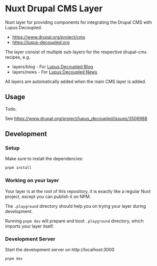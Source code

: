 # Nuxt Drupal CMS Layer

Nuxt layer for providing components for integrating the Drupal CMS with Lupus Decoupled.

* https://www.drupal.org/project/cms
* https://lupus-decoupled.org

The layer consist of multiple sub-layers for the respective drupal-cms recipes,
e.g. 
 * layers/blog - For [Lupus Decoupled Blog](https://www.drupal.org/project/lupus_decoupled_blog)
* layers/news - For [Lupus Decoupled News](https://www.drupal.org/project/lupus_decoupled_news)

All layers are automatically added when the main CMS layer is added.

## Usage

Todo. 

See https://www.drupal.org/project/lupus_decoupled/issues/3506988


## Development

### Setup

Make sure to install the dependencies:

```bash
pnpm install
```

### Working on your layer

Your layer is at the root of this repository, it is exactly like a regular Nuxt project, except you can publish it on NPM.

The `.playground` directory should help you on trying your layer during development.

Running `pnpm dev` will prepare and boot `.playground` directory, which imports your layer itself.


### Development Server

Start the development server on http://localhost:3000

```bash
pnpm dev
```

